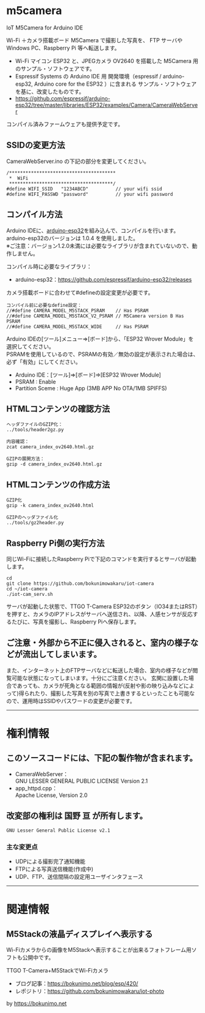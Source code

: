 # m5camera
IoT M5Camera for Arduino IDE

Wi-Fi ＋カメラ搭載ボード M5Camera で撮影した写真を、 FTP サーバや Windows PC、Raspberry Pi 等へ転送します。

* Wi-Fi マイコン ESP32 と、JPEGカメラ OV2640 を搭載した M5Camera 用のサンプル・ソフトウェアです。  
* Espressif Systems の Arduino IDE 用 開発環境（espressif / arduino-esp32, Arduino core for the ESP32 ）に含まれる サンプル・ソフトウェアを基に、改変したものです。  
* https://github.com/espressif/arduino-esp32/tree/master/libraries/ESP32/examples/Camera/CameraWebServer  

コンパイル済みファームウェアも提供予定です。

## SSIDの変更方法

CameraWebServer.ino の下記の部分を変更してください。  

	/***************************************
	 *  WiFi
	 **************************************/
	#define WIFI_SSID   "1234ABCD"          // your wifi ssid
	#define WIFI_PASSWD "password"          // your wifi password


## コンパイル方法
Arduino IDEに、[arduino-esp32](https://github.com/espressif/arduino-esp32/releases)を組み込んで、コンパイルを行います。arduino-esp32のバージョンは 1.0.4 を使用しました。  
※ご注意：バージョン1.2.0未満には必要なライブラリが含まれていないので、動作しません。  

コンパイル時に必要なライブラリ：  
* arduino-esp32：https://github.com/espressif/arduino-esp32/releases

カメラ搭載ボードに合わせて#defineの設定変更が必要です。  

	コンパイル前に必要なdefine設定：  
	//#define CAMERA_MODEL_M5STACK_PSRAM	// Has PSRAM  
	//#define CAMERA_MODEL_M5STACK_V2_PSRAM	// M5Camera version B Has PSRAM  
	//#define CAMERA_MODEL_M5STACK_WIDE		// Has PSRAM  

Arduino IDEの[ツール]メニュー⇒[ボード]から、「ESP32 Wrover Module」を選択してください。  
PSRAMを使用しているので、PSRAMの有効／無効の設定が表示された場合は、必ず「有効」にしてください。  

* Arduino IDE：[ツール]⇒[ボード]⇒[ESP32 Wrover Module]
* PSRAM : Enable
* Partition Sceme : Huge App (3MB APP No OTA/1MB SPIFFS)

## HTMLコンテンツの確認方法

	ヘッダファイルのGZIP化：
	../tools/header2gz.py
	
	内容確認：
	zcat camera_index_ov2640.html.gz
	
	GZIPの展開方法：
	gzip -d camera_index_ov2640.html.gz

## HTMLコンテンツの作成方法

	GZIP化
	gzip -k camera_index_ov2640.html
	
	GZIPのヘッダファイル化
	../tools/gz2header.py

## Raspberry Pi側の実行方法

同じWi-Fiに接続したRaspberry Piで下記のコマンドを実行するとサーバが起動します。

	cd
	git clone https://github.com/bokunimowakaru/iot-camera
	cd ~/iot-camera
	./iot-cam_serv.sh

サーバが起動した状態で、TTGO T-Camera ESP32のボタン（IO34またはRST）を押すと、カメラのIPアドレスがサーバへ送信され、以降、人感センサが反応するたびに、写真を撮影し、Raspberry Piへ保存します。

## ご注意・外部から不正に侵入されると、室内の様子などが流出してしまいます。

また、インターネット上のFTPサーバなどに転送した場合、室内の様子などが閲覧可能な状態になってしまいます。十分にご注意ください。
玄関に設置した場合であっても、カメラが死角となる範囲の情報が(反射や影の映り込みなどによって)得られたり、撮影した写真を別の写真で上書きするといったことも可能なので、運用時はSSIDやパスワードの変更が必要です。

--------------------------------------------------------------------------------
# 権利情報

## このソースコードには、下記の製作物が含まれます。

* CameraWebServer：  
	GNU LESSER GENERAL PUBLIC LICENSE Version 2.1  
* app_httpd.cpp：  
	Apache License, Version 2.0

## 改変部の権利は 国野 亘 が所有します。
	GNU Lesser General Public License v2.1

### 主な変更点
* UDPによる撮影完了通知機能
* FTPによる写真送信機能(作成中)
* UDP、FTP、送信間隔の設定用ユーザインタフェース

--------------------------------------------------------------------------------
# 関連情報

## M5Stackの液晶ディスプレイへ表示する

Wi-Fiカメラからの画像をM5Stackへ表示することが出来るフォトフレーム用ソフトも公開中です。  

TTGO T-Camera+M5StackでWi-Fiカメラ  
* ブログ記事：https://bokunimo.net/blog/esp/420/
* レポジトリ：https://github.com/bokunimowakaru/iot-photo

by <https://bokunimo.net>
